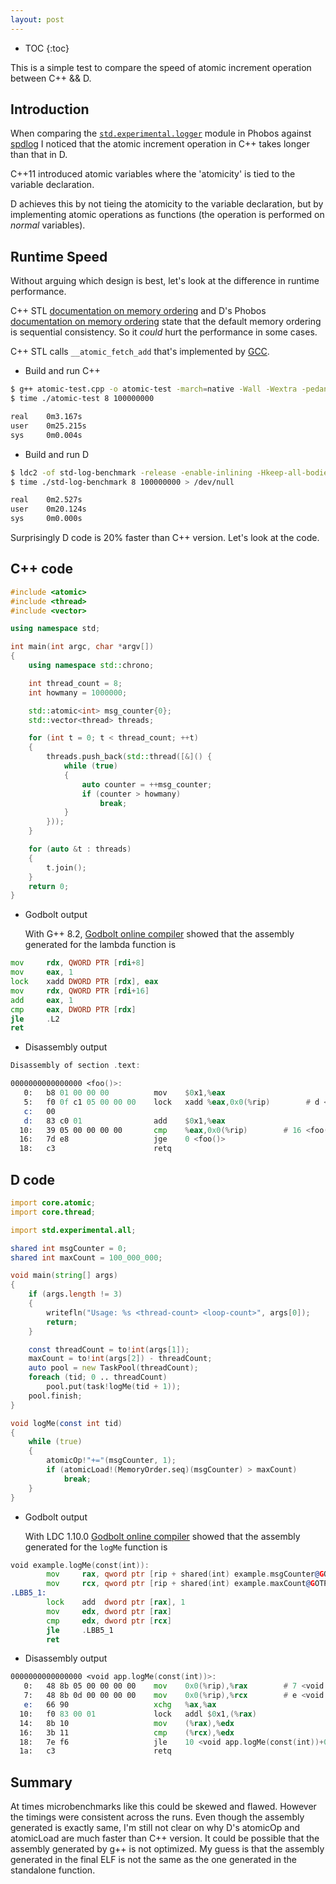 ```yaml
---
layout: post
---
```


- TOC
{:toc}

This is a simple test to compare the speed of atomic increment operation between C++ && D.

## Introduction

When comparing the [`std.experimental.logger`](https://dlang.org/phobos/std_experimental_logger.html) module in Phobos
against [spdlog](https://github.com/gabime/spdlog) I noticed that the atomic increment operation in C++ takes longer
than that in D.

C++11 introduced atomic variables where the 'atomicity' is tied to the variable declaration.

D achieves this by not tieing the atomicity to the variable declaration, but by
implementing atomic operations as functions (the operation is performed on _normal_ variables).

## Runtime Speed

Without arguing which design is best, let's look at the difference in runtime performance.

C++ STL [documentation on memory ordering](https://en.cppreference.com/w/cpp/atomic/memory_order) and D's Phobos
[documentation on memory ordering](https://dlang.org/phobos/core_atomic.html#.atomicLoad) state that the
default memory ordering is sequential consistency. So it _could_ hurt the performance in some cases.

C++ STL calls `__atomic_fetch_add` that's implemented by [GCC](https://gcc.gnu.org/onlinedocs/gcc/_005f_005fatomic-Builtins.html).

* Build and run C++

```sh
$ g++ atomic-test.cpp -o atomic-test -march=native -Wall -Wextra -pedantic -std=c++11 -pthread -O3 -flto -DNDEBUG
$ time ./atomic-test 8 100000000

real    0m3.167s
user    0m25.215s
sys     0m0.004s
```

* Build and run D

```sh
$ ldc2 -of std-log-benchmark -release -enable-inlining -Hkeep-all-bodies -O3 -w app.d -vcolumns
$ time ./std-log-benchmark 8 100000000 > /dev/null

real    0m2.527s
user    0m20.124s
sys     0m0.000s
```

Surprisingly D code is 20% faster than C++ version. Let's look at the code.

## C++ code

```c++
#include <atomic>
#include <thread>
#include <vector>

using namespace std;

int main(int argc, char *argv[])
{
    using namespace std::chrono;

    int thread_count = 8;
    int howmany = 1000000;

    std::atomic<int> msg_counter{0};
    std::vector<thread> threads;

    for (int t = 0; t < thread_count; ++t)
    {
        threads.push_back(std::thread([&]() {
            while (true)
            {
                auto counter = ++msg_counter;
                if (counter > howmany)
                    break;
            }
        }));
    }

    for (auto &t : threads)
    {
        t.join();
    }
    return 0;
}
```

* Godbolt output

    With G++ 8.2, [Godbolt online compiler](https://godbolt.org/z/JjfTyw) showed that the assembly generated for the lambda function is

```asm
mov     rdx, QWORD PTR [rdi+8]
mov     eax, 1
lock    xadd DWORD PTR [rdx], eax
mov     rdx, QWORD PTR [rdi+16]
add     eax, 1
cmp     eax, DWORD PTR [rdx]
jle     .L2
ret
```

* Disassembly output

```asm
Disassembly of section .text:

0000000000000000 <foo()>:
   0:   b8 01 00 00 00          mov    $0x1,%eax
   5:   f0 0f c1 05 00 00 00    lock   xadd %eax,0x0(%rip)        # d <foo()+0xd>
   c:   00
   d:   83 c0 01                add    $0x1,%eax
  10:   39 05 00 00 00 00       cmp    %eax,0x0(%rip)        # 16 <foo()+0x16>
  16:   7d e8                   jge    0 <foo()>
  18:   c3                      retq
```

## D code

```d
import core.atomic;
import core.thread;

import std.experimental.all;

shared int msgCounter = 0;
shared int maxCount = 100_000_000;

void main(string[] args)
{
    if (args.length != 3)
    {
        writefln("Usage: %s <thread-count> <loop-count>", args[0]);
        return;
    }

    const threadCount = to!int(args[1]);
    maxCount = to!int(args[2]) - threadCount;
    auto pool = new TaskPool(threadCount);
    foreach (tid; 0 .. threadCount)
        pool.put(task!logMe(tid + 1));
    pool.finish;
}

void logMe(const int tid)
{
    while (true)
    {
        atomicOp!"+="(msgCounter, 1);
        if (atomicLoad!(MemoryOrder.seq)(msgCounter) > maxCount)
            break;
    }
}
```

* Godbolt output

    With LDC 1.10.0 [Godbolt online compiler](https://godbolt.org/z/JjfTyw) showed that the assembly generated for the `logMe` function is

```asm
void example.logMe(const(int)):
        mov     rax, qword ptr [rip + shared(int) example.msgCounter@GOTPCREL]
        mov     rcx, qword ptr [rip + shared(int) example.maxCount@GOTPCREL]
.LBB5_1:
        lock    add  dword ptr [rax], 1
        mov     edx, dword ptr [rax]
        cmp     edx, dword ptr [rcx]
        jle     .LBB5_1
        ret
```

* Disassembly output

```asm
0000000000000000 <void app.logMe(const(int))>:
   0:   48 8b 05 00 00 00 00    mov    0x0(%rip),%rax        # 7 <void app.logMe(const(int))+0x7>
   7:   48 8b 0d 00 00 00 00    mov    0x0(%rip),%rcx        # e <void app.logMe(const(int))+0xe>
   e:   66 90                   xchg   %ax,%ax
  10:   f0 83 00 01             lock   addl $0x1,(%rax)
  14:   8b 10                   mov    (%rax),%edx
  16:   3b 11                   cmp    (%rcx),%edx
  18:   7e f6                   jle    10 <void app.logMe(const(int))+0x10>
  1a:   c3                      retq
```

## Summary

At times microbenchmarks like this could be skewed and flawed. However the timings were consistent across the runs. Even
though the assembly generated is exactly same, I'm still not clear on why D's atomicOp and atomicLoad are much faster
than C++ version.  It could be possible that the assembly generated by g++ is not optimized. My guess is that the
assembly generated in the final ELF is not the same as the one generated in the standalone function.
